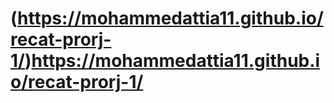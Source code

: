 # (https://mohammedattia11.github.io/recat-prorj-1/)https://mohammedattia11.github.io/recat-prorj-1/
